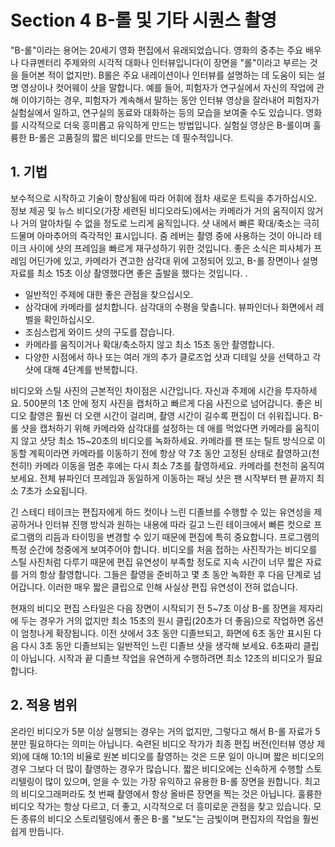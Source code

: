 # Section 4 B-롤 및 기타 시퀀스 촬영

"B-롤"이라는 용어는 20세기 영화 편집에서 유래되었습니다. 영화의 중추는 주요 배우나 다큐멘터리 주제와의 시각적 대화나 인터뷰입니다(이 장면을 "롤"이라고 부르는 것을 들어본 적이 없지만). B롤은 주요 내레이션이나 인터뷰를 설명하는 데 도움이 되는 설명 영상이나 컷어웨이 샷을 말합니다. 예를 들어, 피험자가 연구실에서 자신의 작업에 관해 이야기하는 경우, 피험자가 계속해서 말하는 동안 인터뷰 영상을 잘라내어 피험자가 실험실에서 일하고, 연구실의 동료와 대화하는 등의 모습을 보여줄 수도 있습니다. 영화를 시각적으로 더욱 흥미롭고 유익하게 만드는 방법입니다. 실험실 영상은 B-롤이며 훌륭한 B-롤은 고품질의 짧은 비디오를 만드는 데 필수적입니다.

## 1. 기법

보수적으로 시작하고 기술이 향상됨에 따라 어휘에 점차 새로운 트릭을 추가하십시오. 정보 제공 및 뉴스 비디오(가장 세련된 비디오라도)에서는 카메라가 거의 움직이지 않거나 거의 알아차릴 수 없을 정도로 느리게 움직입니다. 샷 내에서 빠른 확대/축소는 극히 드물며 아마추어의 즉각적인 표시입니다. 줌 레버는 촬영 중에 사용하는 것이 아니라 테이크 사이에 샷의 프레임을 빠르게 재구성하기 위한 것입니다. 좋은 소식은 피사체가 프레임 어딘가에 있고, 카메라가 견고한 삼각대 위에 고정되어 있고, B-롤 장면이나 설명 자료를 최소 15초 이상 촬영했다면 좋은 출발을 했다는 것입니다. .

- 일반적인 주제에 대한 좋은 관점을 찾으십시오.
- 삼각대에 카메라를 설치합니다. 삼각대의 수평을 맞춥니다. 뷰파인더나 화면에서 레벨을 확인하십시오.
- 조심스럽게 와이드 샷의 구도를 잡습니다.
- 카메라를 움직이거나 확대/축소하지 않고 최소 15초 동안 촬영합니다.
- 다양한 시점에서 하나 또는 여러 개의 추가 클로즈업 샷과 디테일 샷을 선택하고 각 샷에 대해 4단계를 반복합니다.

비디오와 스틸 사진의 근본적인 차이점은 시간입니다. 자신과 주제에 시간을 투자하세요. 500분의 1초 안에 정지 사진을 캡처하고 빠르게 다음 사진으로 넘어갑니다. 좋은 비디오 촬영은 훨씬 더 오랜 시간이 걸리며, 촬영 시간이 길수록 편집이 더 쉬워집니다. B-롤 샷을 캡처하기 위해 카메라와 삼각대를 설정하는 데 애를 먹었다면 카메라를 움직이지 않고 샷당 최소 15~20초의 비디오를 녹화하세요. 카메라를 팬 또는 틸트 방식으로 이동할 계획이라면 카메라를 이동하기 전에 항상 약 7초 동안 고정된 상태로 촬영하고(천천히!) 카메라 이동을 멈춘 후에는 다시 최소 7초를 촬영하세요. 카메라를 천천히 움직여 보세요. 전체 뷰파인더 프레임과 동일하게 이동하는 패닝 샷은 팬 시작부터 팬 끝까지 최소 7초가 소요됩니다.

긴 스테디 테이크는 편집자에게 하드 컷이나 느린 디졸브를 수행할 수 있는 유연성을 제공하거나 인터뷰 진행 방식과 원하는 내용에 따라 길고 느린 테이크에서 빠른 컷으로 프로그램의 리듬과 타이밍을 변경할 수 있기 때문에 편집에 특히 중요합니다. 프로그램의 특정 순간에 청중에게 보여주어야 합니다. 비디오를 처음 접하는 사진작가는 비디오를 스틸 사진처럼 다루기 때문에 편집 유연성이 부족할 정도로 지속 시간이 너무 짧은 자료를 거의 항상 촬영합니다. 그들은 촬영을 준비하고 몇 초 동안 녹화한 후 다음 단계로 넘어갑니다. 이러한 매우 짧은 클립으로 인해 사실상 편집 유연성이 전혀 없습니다.

현재의 비디오 편집 스타일은 다음 장면이 시작되기 전 5~7초 이상 B-롤 장면을 제자리에 두는 경우가 거의 없지만 최소 15초의 원시 클립(20초가 더 좋음)으로 작업하면 옵션이 엄청나게 확장됩니다. 이전 샷에서 3초 동안 디졸브되고, 화면에 6초 동안 표시된 다음 다시 3초 동안 디졸브되는 일반적인 느린 디졸브 샷을 생각해 보세요. 6초짜리 클립이 아닙니다. 시작과 끝 디졸브 작업을 유연하게 수행하려면 최소 12초의 비디오가 필요합니다.

## 2. 적용 범위

온라인 비디오가 5분 이상 실행되는 경우는 거의 없지만, 그렇다고 해서 B-롤 자료가 5분만 필요하다는 의미는 아닙니다. 숙련된 비디오 작가가 최종 편집 버전(인터뷰 영상 제외)에 대해 10:1의 비율로 원본 비디오를 촬영하는 것은 드문 일이 아니며 짧은 비디오의 경우 그보다 더 많이 촬영하는 경우가 많습니다. 짧은 비디오에는 신속하게 수행할 스토리텔링이 많이 있으며, 얻을 수 있는 가장 유익하고 유용한 B-롤 장면을 원합니다. 최고의 비디오그래퍼라도 첫 번째 촬영에서 항상 올바른 장면을 찍는 것은 아닙니다. 훌륭한 비디오 작가는 항상 다르고, 더 좋고, 시각적으로 더 흥미로운 관점을 찾고 있습니다. 모든 종류의 비디오 스토리텔링에서 좋은 B-롤 "보도"는 금빛이며 편집자의 작업을 훨씬 쉽게 만듭니다.
